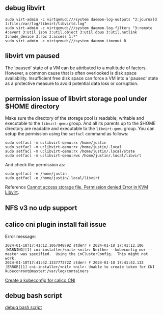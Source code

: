 ## debug libvirt

    sudo virt-admin -c virtqemud:///system daemon-log-outputs "3:journald 1:file:/var/log/libvirt/libvirtd.log"
    sudo virt-admin -c virtqemud:///system daemon-log-filters "3:remote 4:event 3:util.json 3:util.object 3:util.dbus 3:util.netlink 3:node_device 3:rpc 3:access 1:*"
    sudo virt-admin -c virtqemud:///system daemon-timeout 0

## libvirt vm paused

The 'paused' state of a VM can be attributed to a multitude of factors.
However, a common cause that is often overlooked is disk space availability.
Insufficient free disk space can force a VM into a 'paused' state as a
protective measure to avoid potential data loss or corruption.

## permission issue of libvirt storage pool under $HOME directory

Make sure the directory of the storage pool is readable, writable and
executable to the `libvirt-qemu` group. And all its parents up to the $HOME
directory are readable and executable to the `libvirt-qemu` group.
You can setup the permission using the `setfacl` command as follows:

    sudo setfacl -m u:libvirt-qemu:rx /home/justin
    sudo setfacl -m u:libvirt-qemu:rx /home/justin/.local
    sudo setfacl -m u:libvirt-qemu:rx /home/justin/.local/state
    sudo setfacl -m u:libvirt-qemu:rwx /home/justin/.local/libvirt

And check the permission as:

    sudo getfacl -e /home/justin
    sudo getfacl -e /home/justin/.local/libvirt

Reference [Cannot access storage file, Permission denied Error in KVM Libvirt][1].

## NFS v3 no udp support

## calico cni plugin install fail issue

Error message:

    2024-01-18T17:41:12.106704879Z stderr F 2024-01-18 17:41:12.106 [WARNING][1] cni-installer/<nil> <nil>: Neither --kubeconfig nor --master was specified.  Using the inClusterConfig.  This might not work.
    2024-01-18T17:41:42.133777272Z stderr F 2024-01-18 17:41:42.133 [ERROR][1] cni-installer/<nil> <nil>: Unable to create token for CNI kubeconroot@master:/var/log/containers

[Create a kubeconfig for calico CNI][2]

## debug bash script

[debug bash script][3]

[1]: https://ostechnix.com/solved-cannot-access-storage-file-permission-denied-error-in-kvm-libvirt/
[2]: https://docs.tigera.io/calico/latest/getting-started/kubernetes/hardway/install-cni-plugin
[3]: https://www.baeldung.com/linux/debug-bash-script
